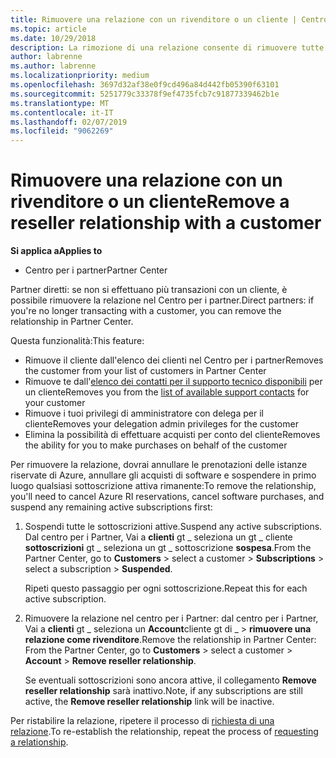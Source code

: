```yaml
---
title: Rimuovere una relazione con un rivenditore o un cliente | Centro per i partner
ms.topic: article
ms.date: 10/29/2018
description: La rimozione di una relazione consente di rimuovere tutte le relazioni di business chiuse dalla vista nel Centro per i partner.
author: labrenne
ms.author: labrenne
ms.localizationpriority: medium
ms.openlocfilehash: 3697d32af38e0f9cd496a84d442fb05390f63101
ms.sourcegitcommit: 5251779c33378f9ef4735fcb7c91877339462b1e
ms.translationtype: MT
ms.contentlocale: it-IT
ms.lasthandoff: 02/07/2019
ms.locfileid: "9062269"
---
```

# <a name="remove-a-reseller-relationship-with-a-customer"></a><span data-ttu-id="1d242-103">Rimuovere una relazione con un rivenditore o un cliente</span><span class="sxs-lookup"><span data-stu-id="1d242-103">Remove a reseller relationship with a customer</span></span>

**<span data-ttu-id="1d242-104">Si applica a</span><span class="sxs-lookup"><span data-stu-id="1d242-104">Applies to</span></span>**

-   <span data-ttu-id="1d242-105">Centro per i partner</span><span class="sxs-lookup"><span data-stu-id="1d242-105">Partner Center</span></span>

<span data-ttu-id="1d242-106">Partner diretti: se non si effettuano più transazioni con un cliente, è possibile rimuovere la relazione nel Centro per i partner.</span><span class="sxs-lookup"><span data-stu-id="1d242-106">Direct partners: if you're no longer transacting with a customer, you can remove the relationship in Partner Center.</span></span> 

<span data-ttu-id="1d242-107">Questa funzionalità:</span><span class="sxs-lookup"><span data-stu-id="1d242-107">This feature:</span></span>
*  <span data-ttu-id="1d242-108">Rimuove il cliente dall'elenco dei clienti nel Centro per i partner</span><span class="sxs-lookup"><span data-stu-id="1d242-108">Removes the customer from your list of customers in Partner Center</span></span>
*  <span data-ttu-id="1d242-109">Rimuove te dall'[elenco dei contatti per il supporto tecnico disponibili](assign-support-contacts.md) per un cliente</span><span class="sxs-lookup"><span data-stu-id="1d242-109">Removes you from the [list of available support contacts](assign-support-contacts.md) for your customer</span></span>
*  <span data-ttu-id="1d242-110">Rimuove i tuoi privilegi di amministratore con delega per il cliente</span><span class="sxs-lookup"><span data-stu-id="1d242-110">Removes your delegation admin privileges for the customer</span></span>
*  <span data-ttu-id="1d242-111">Elimina la possibilità di effettuare acquisti per conto del cliente</span><span class="sxs-lookup"><span data-stu-id="1d242-111">Removes the ability for you to make purchases on behalf of the customer</span></span>

<span data-ttu-id="1d242-112">Per rimuovere la relazione, dovrai annullare le prenotazioni delle istanze riservate di Azure, annullare gli acquisti di software e sospendere in primo luogo qualsiasi sottoscrizione attiva rimanente:</span><span class="sxs-lookup"><span data-stu-id="1d242-112">To remove the relationship, you'll need to cancel Azure RI reservations, cancel software purchases, and suspend any remaining active subscriptions first:</span></span>
1. <span data-ttu-id="1d242-113">Sospendi tutte le sottoscrizioni attive.</span><span class="sxs-lookup"><span data-stu-id="1d242-113">Suspend any active subscriptions.</span></span> <span data-ttu-id="1d242-114">Dal centro per i Partner, Vai a **clienti** gt _ seleziona un gt _ cliente **sottoscrizioni** gt _ seleziona un gt _ sottoscrizione **sospesa**.</span><span class="sxs-lookup"><span data-stu-id="1d242-114">From the Partner Center, go to **Customers** > select a customer > **Subscriptions** > select a subscription > **Suspended**.</span></span> 

   <span data-ttu-id="1d242-115">Ripeti questo passaggio per ogni sottoscrizione.</span><span class="sxs-lookup"><span data-stu-id="1d242-115">Repeat this for each active subscription.</span></span>

2. <span data-ttu-id="1d242-116">Rimuovere la relazione nel centro per i Partner: dal centro per i Partner, Vai a **clienti** gt _ seleziona un **Account**cliente gt di _ > **rimuovere una relazione come rivenditore**.</span><span class="sxs-lookup"><span data-stu-id="1d242-116">Remove the relationship in Partner Center: From the Partner Center, go to **Customers** > select a customer > **Account** > **Remove reseller relationship**.</span></span>

   <span data-ttu-id="1d242-117">Se eventuali sottoscrizioni sono ancora attive, il collegamento **Remove reseller relationship** sarà inattivo.</span><span class="sxs-lookup"><span data-stu-id="1d242-117">Note, if any subscriptions are still active, the **Remove reseller relationship** link will be inactive.</span></span> 

<span data-ttu-id="1d242-118">Per ristabilire la relazione, ripetere il processo di [richiesta di una relazione](request-a-relationship-with-a-customer.md).</span><span class="sxs-lookup"><span data-stu-id="1d242-118">To re-establish the relationship, repeat the process of [requesting a relationship](request-a-relationship-with-a-customer.md).</span></span>
